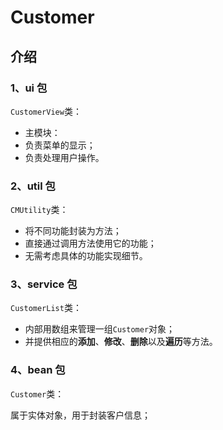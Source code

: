 # Customer

## 介绍

### 1、ui 包

`CustomerView`类：

- 主模块：
- 负责菜单的显示；
- 负责处理用户操作。

### 2、util 包

`CMUtility`类：

- 将不同功能封装为方法；
- 直接通过调用方法使用它的功能；
- 无需考虑具体的功能实现细节。


### 3、service 包

`CustomerList`类：

- 内部用数组来管理一组`Customer`对象；
- 并提供相应的**添加**、**修改**、**删除**以及**遍历**等方法。

### 4、bean 包

`Customer`类：

属于实体对象，用于封装客户信息；